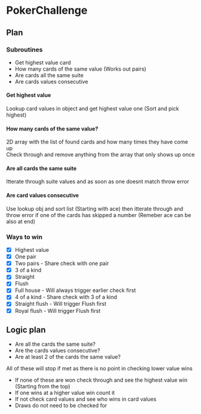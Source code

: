 # PokerChallenge

## Plan   
### Subroutines   
- Get highest value card
- How many cards of the same value (Works out pairs)
- Are cards all the same suite 
- Are cards values consecutive

#### Get highest value
Lookup card values in object and get highest value one (Sort and pick highest)

#### How many cards of the same value?
2D array with the list of found cards and how many times they have come up  
Check through and remove anything from the array that only shows up once

#### Are all cards the same suite
Itterate through suite values and as soon as one doesnt match throw error

#### Are card values consecutive
Use lookup obj and sort list (Starting with ace) then itterate through and throw error if one of the cards has skipped a number (Remeber ace can be also at end)

### Ways to win
- [x] Highest value
- [x] One pair
- [x] Two pairs - Share check with one pair
- [x] 3 of a kind
- [x] Straight
- [x] Flush
- [x] Full house - Will always trigger earlier check first
- [x] 4 of a kind - Share check with 3 of a kind
- [x] Straight flush - Will trigger Flush first
- [x] Royal flush - Will trigger Flush first

## Logic plan   
- Are all the cards the same suite? 
- Are the cards values consecutive?
- Are at least 2 of the cards the same value?   

All of these will stop if met as there is no point in checking lower value wins   

- If none of these are won check through and see the highest value win (Starting from the top)
- If one wins at a higher value win count it 
- If not check card values and see who wins in card values
- Draws do not need to be checked for